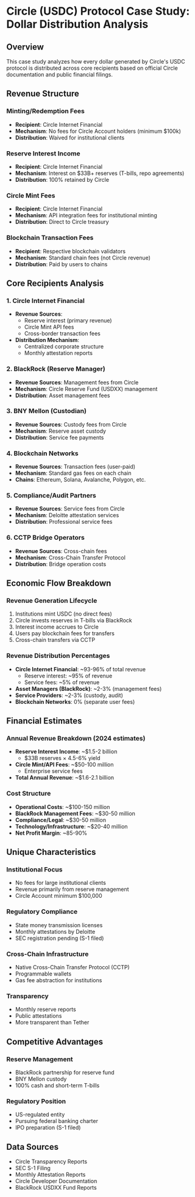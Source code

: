 # Circle (USDC) Protocol Case Study: Dollar Distribution Analysis

## Overview

This case study analyzes how every dollar generated by Circle's USDC protocol is distributed across core recipients based on official Circle documentation and public financial filings.

## Revenue Structure

### Minting/Redemption Fees
- **Recipient**: Circle Internet Financial
- **Mechanism**: No fees for Circle Account holders (minimum $100k)
- **Distribution**: Waived for institutional clients

### Reserve Interest Income
- **Recipient**: Circle Internet Financial
- **Mechanism**: Interest on $33B+ reserves (T-bills, repo agreements)
- **Distribution**: 100% retained by Circle

### Circle Mint Fees
- **Recipient**: Circle Internet Financial
- **Mechanism**: API integration fees for institutional minting
- **Distribution**: Direct to Circle treasury

### Blockchain Transaction Fees
- **Recipient**: Respective blockchain validators
- **Mechanism**: Standard chain fees (not Circle revenue)
- **Distribution**: Paid by users to chains

## Core Recipients Analysis

### 1. Circle Internet Financial
- **Revenue Sources**:
  - Reserve interest (primary revenue)
  - Circle Mint API fees
  - Cross-border transaction fees
- **Distribution Mechanism**:
  - Centralized corporate structure
  - Monthly attestation reports

### 2. BlackRock (Reserve Manager)
- **Revenue Sources**: Management fees from Circle
- **Mechanism**: Circle Reserve Fund (USDXX) management
- **Distribution**: Asset management fees

### 3. BNY Mellon (Custodian)
- **Revenue Sources**: Custody fees from Circle
- **Mechanism**: Reserve asset custody
- **Distribution**: Service fee payments

### 4. Blockchain Networks
- **Revenue Sources**: Transaction fees (user-paid)
- **Mechanism**: Standard gas fees on each chain
- **Chains**: Ethereum, Solana, Avalanche, Polygon, etc.

### 5. Compliance/Audit Partners
- **Revenue Sources**: Service fees from Circle
- **Mechanism**: Deloitte attestation services
- **Distribution**: Professional service fees

### 6. CCTP Bridge Operators
- **Revenue Sources**: Cross-chain fees
- **Mechanism**: Cross-Chain Transfer Protocol
- **Distribution**: Bridge operation costs

## Economic Flow Breakdown

### Revenue Generation Lifecycle
1. Institutions mint USDC (no direct fees)
2. Circle invests reserves in T-bills via BlackRock
3. Interest income accrues to Circle
4. Users pay blockchain fees for transfers
5. Cross-chain transfers via CCTP

### Revenue Distribution Percentages
- **Circle Internet Financial**: ~93-96% of total revenue
  - Reserve interest: ~95% of revenue
  - Service fees: ~5% of revenue
- **Asset Managers (BlackRock)**: ~2-3% (management fees)
- **Service Providers**: ~2-3% (custody, audit)
- **Blockchain Networks**: 0% (separate user fees)

## Financial Estimates

### Annual Revenue Breakdown (2024 estimates)
- **Reserve Interest Income**: ~$1.5-2 billion
  - $33B reserves × 4.5-6% yield
- **Circle Mint/API Fees**: ~$50-100 million
  - Enterprise service fees
- **Total Annual Revenue**: ~$1.6-2.1 billion

### Cost Structure
- **Operational Costs**: ~$100-150 million
- **BlackRock Management Fees**: ~$30-50 million
- **Compliance/Legal**: ~$30-50 million
- **Technology/Infrastructure**: ~$20-40 million
- **Net Profit Margin**: ~85-90%

## Unique Characteristics

### Institutional Focus
- No fees for large institutional clients
- Revenue primarily from reserve management
- Circle Account minimum $100,000

### Regulatory Compliance
- State money transmission licenses
- Monthly attestations by Deloitte
- SEC registration pending (S-1 filed)

### Cross-Chain Infrastructure
- Native Cross-Chain Transfer Protocol (CCTP)
- Programmable wallets
- Gas fee abstraction for institutions

### Transparency
- Monthly reserve reports
- Public attestations
- More transparent than Tether

## Competitive Advantages

### Reserve Management
- BlackRock partnership for reserve fund
- BNY Mellon custody
- 100% cash and short-term T-bills

### Regulatory Position
- US-regulated entity
- Pursuing federal banking charter
- IPO preparation (S-1 filed)

## Data Sources
- Circle Transparency Reports
- SEC S-1 Filing
- Monthly Attestation Reports
- Circle Developer Documentation
- BlackRock USDXX Fund Reports